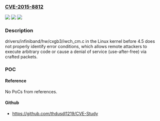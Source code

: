 ### [CVE-2015-8812](https://cve.mitre.org/cgi-bin/cvename.cgi?name=CVE-2015-8812)
![](https://img.shields.io/static/v1?label=Product&message=n%2Fa&color=blue)
![](https://img.shields.io/static/v1?label=Version&message=n%2Fa&color=blue)
![](https://img.shields.io/static/v1?label=Vulnerability&message=n%2Fa&color=brighgreen)

### Description

drivers/infiniband/hw/cxgb3/iwch_cm.c in the Linux kernel before 4.5 does not properly identify error conditions, which allows remote attackers to execute arbitrary code or cause a denial of service (use-after-free) via crafted packets.

### POC

#### Reference
No PoCs from references.

#### Github
- https://github.com/thdusdl1219/CVE-Study

